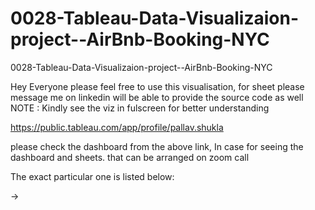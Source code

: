 # 0028-Tableau-Data-Visualizaion-project--AirBnb-Booking-NYC
0028-Tableau-Data-Visualizaion-project--AirBnb-Booking-NYC

Hey Everyone please feel free to use this visualisation, for sheet please message me on linkedin will be able to provide the source code as well
NOTE : Kindly see the viz in fulscreen for better understanding

https://public.tableau.com/app/profile/pallav.shukla

please check the dashboard from the above link, In case for seeing the dashboard and sheets. that can be arranged on zoom call

The exact particular one is listed below:

-> 
